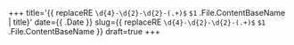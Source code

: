 +++
title='{{ replaceRE `\d{4}-\d{2}-\d{2}-(.+)$` `$1` .File.ContentBaseName | title}'
date={{ .Date }}
slug={{ replaceRE `\d{4}-\d{2}-\d{2}-(.+)$` `$1` .File.ContentBaseName }}
draft=true
+++
